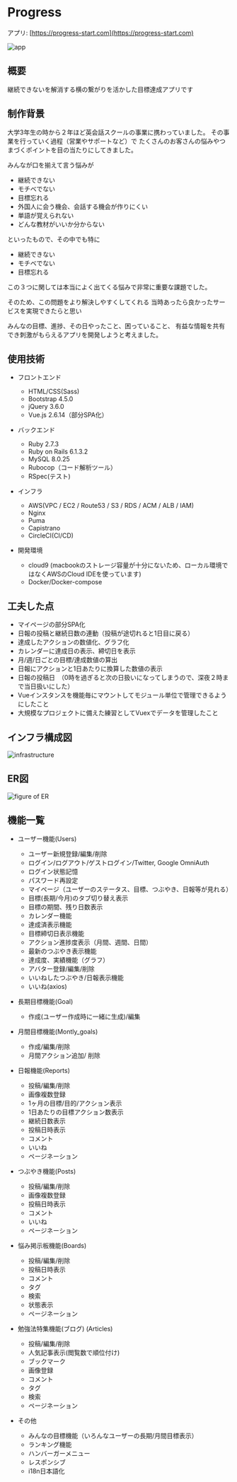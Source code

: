 # Progress
アプリ: [https://progress-start.com](https://progress-start.com)

![app](app/assets/images/top-page.png)

## 概要

継続できないを解消する横の繋がりを活かした目標達成アプリです

## 制作背景

大学3年生の時から２年ほど英会話スクールの事業に携わっていました。
その事業を行っていく過程（営業やサポートなど）で
たくさんのお客さんの悩みやつまづくポイントを目の当たりにしてきました。

みんなが口を揃えて言う悩みが
- 継続できない
- モチベでない
- 目標忘れる
- 外国人に会う機会、会話する機会が作りにくい
- 単語が覚えられない
- どんな教材がいいか分からない

といったもので、その中でも特に

- 継続できない
- モチベでない
- 目標忘れる

この３つに関しては本当によく出てくる悩みで非常に重要な課題でした。

そのため、この問題をより解決しやすくしてくれる
当時あったら良かったサービスを実現できたらと思い

みんなの目標、進捗、その日やったこと、困っていること、
有益な情報を共有でき刺激がもらえるアプリを開発しようと考えました。

## 使用技術

* フロントエンド
  - HTML/CSS(Sass)
  - Bootstrap 4.5.0
  - jQuery 3.6.0
  - Vue.js 2.6.14（部分SPA化）

* バックエンド
  - Ruby 2.7.3
  - Ruby on Rails 6.1.3.2
  - MySQL 8.0.25
  - Rubocop（コード解析ツール）
  - RSpec(テスト)
  
* インフラ
  - AWS(VPC / EC2 / Route53 / S3 / RDS / ACM / ALB / IAM)
  - Nginx
  - Puma
  - Capistrano
  - CircleCI(CI/CD)
  
* 開発環境
  - cloud9 (macbookのストレージ容量が十分にないため、ローカル環境ではなくAWSのCloud IDEを使っています)
  - Docker/Docker-compose
 
## 工夫した点
* マイページの部分SPA化
* 日報の投稿と継続日数の連動（投稿が途切れると1日目に戻る）
* 達成したアクションの数値化、グラフ化
* カレンダーに達成日の表示、締切日を表示
* 月/週/日ごとの目標/達成数値の算出
* 日報にアクションと1日あたりに換算した数値の表示
* 日報の投稿日　（0時を過ぎると次の日扱いになってしまうので、深夜２時まで当日扱いにした）
* Vueインスタンスを機能毎にマウントしてモジュール単位で管理できるようにしたこと
* 大規模なプロジェクトに備えた練習としてVuexでデータを管理したこと  
 
## インフラ構成図
![infrastructure](app/assets/images/インフラ構成図.png)

## ER図
![figure of ER](app/assets/images/ER図.png)

## 機能一覧

* ユーザー機能(Users)
  - ユーザー新規登録/編集/削除
  - ログイン/ログアウト/ゲストログイン/Twitter, Google OmniAuth
  - ログイン状態記憶
  - パスワード再設定
  - マイページ（ユーザーのステータス、目標、つぶやき、日報等が見れる）
  - 目標(長期/今月)のタブ切り替え表示
  - 目標の期間、残り日数表示
  - カレンダー機能
  - 達成済表示機能
  - 目標締切日表示機能
  - アクション進捗度表示（月間、週間、日間）
  - 最新のつぶやき表示機能
  - 達成度、実績機能（グラフ）
  - アバター登録/編集/削除
  - いいねしたつぶやき/日報表示機能
  - いいね(axios)

* 長期目標機能(Goal)
  - 作成(ユーザー作成時に一緒に生成)/編集

* 月間目標機能(Montly_goals)
  - 作成/編集/削除
  - 月間アクション追加/ 削除

* 日報機能(Reports)
  - 投稿/編集/削除
  - 画像複数登録
  - 1ヶ月の目標/目的/アクション表示
  - 1日あたりの目標アクション数表示
  - 継続日数表示
  - 投稿日時表示
  - コメント
  - いいね
  - ページネーション

* つぶやき機能(Posts)
  - 投稿/編集/削除
  - 画像複数登録
  - 投稿日時表示
  - コメント
  - いいね
  - ページネーション

* 悩み掲示板機能(Boards)
  - 投稿/編集/削除
  - 投稿日時表示
  - コメント
  - タグ
  - 検索
  - 状態表示
  - ページネーション

* 勉強法特集機能(ブログ) (Articles)
  - 投稿/編集/削除
  - 人気記事表示(閲覧数で順位付け)
  - ブックマーク
  - 画像登録
  - コメント
  - タグ
  - 検索
  - ページネーション

* その他
  - みんなの目標機能（いろんなユーザーの長期/月間目標表示）
  - ランキング機能
  - ハンバーガーメニュー
  - レスポンシブ
  - i18n日本語化